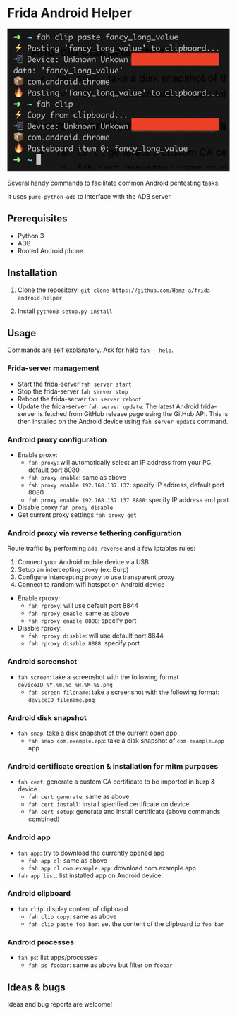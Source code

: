 # Frida Android Helper

![preview](preview.png?raw=true)

Several handy commands to facilitate common Android pentesting tasks.

It uses `pure-python-adb` to interface with the ADB server.


## Prerequisites
- Python 3
- ADB
- Rooted Android phone


## Installation
1. Clone the repository: `git clone https://github.com/Hamz-a/frida-android-helper`

2. Install `python3 setup.py install`


## Usage

Commands are self explanatory. Ask for help `fah --help`.


### Frida-server management

- Start the frida-server `fah server start`
- Stop the frida-server `fah server stop`
- Reboot the frida-server `fah server reboot`
- Update the frida-server `fah server update`: The latest Android frida-server is fetched from GitHub
release page using the GitHub API. This is then installed on the Android device using `fah server update` command.


### Android proxy configuration

- Enable proxy:
    - `fah proxy`: will automatically select an IP address from your PC, default port 8080
    - `fah proxy enable`: same as above
    - `fah proxy enable 192.168.137.137`: specify IP address, default port 8080
    - `fah proxy enable 192.168.137.137 8888`: specify IP address and port
- Disable proxy `fah proxy disable`
- Get current proxy settings `fah proxy get`


### Android proxy via reverse tethering configuration
Route traffic by performing `adb reverse` and a few iptables rules: 
1. Connect your Android mobile device via USB
2. Setup an intercepting proxy (ex: Burp)
3. Configure intercepting proxy to use transparent proxy
4. Connect to random wifi hotspot on Android device 

- Enable rproxy:
    - `fah rproxy`: will use default port 8844
    - `fah rproxy enable`: same as above
    - `fah rproxy enable 8888`: specify port
- Disable rproxy:
    - `fah rproxy disable`: will use default port 8844
    - `fah rproxy disable 8888`: specify port


### Android screenshot
- `fah screen`: take a screenshot with the following format `deviceID_%Y.%m.%d_%H.%M.%S.png`
    - `fah screen filename`: take a screenshot with the following format: `deviceID_filename.png`


### Android disk snapshot
- `fah snap`: take a disk snapshot of the current open app
    - `fah snap com.example.app`: take a disk snapshot of `com.example.app` app


### Android certificate creation & installation for mitm purposes
- `fah cert`: generate a custom CA certificate to be imported in burp & device
    - `fah cert generate`: same as above
    - `fah cert install`: install specified certificate on device
    - `fah cert setup`: generate and install certificate (above commands combined)

### Android app
- `fah app`: try to download the currently opened app
    - `fah app dl`: same as above
    - `fah app dl com.example.app`: download com.example.app
- `fah app list`: list installed app on Android device.


### Android clipboard
- `fah clip`: display content of clipboard
    - `fah clip copy`: same as above
    - `fah clip paste foo bar`: set the content of the clipboard to `foo bar`


### Android processes
- `fah ps`: list apps/processes
    - `fah ps foobar`: same as above but filter on `foobar`


## Ideas & bugs
Ideas and bug reports are welcome! 
